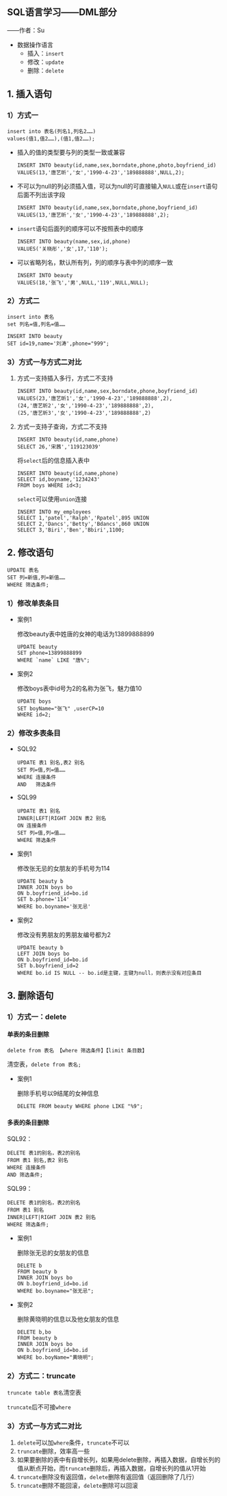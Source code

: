 SQL语言学习——DML部分
----------

——作者：Su

- 数据操作语言
  - 插入：`insert`
  - 修改：`update`
  - 删除：`delete`

## 1. 插入语句

### 1）方式一

```mysql
insert into 表名(列名1,列名2……)
values(值1,值2……),(值1,值2……);
```

- 插入的值的类型要与列的类型一致或兼容

  ```mysql
  INSERT INTO beauty(id,name,sex,borndate,phone,photo,boyfriend_id)
  VALUES(13,'唐艺昕','女','1990-4-23','189888888',NULL,2);
  ```

- 不可以为null的列必须插入值，可以为null的可直接输入`NULL`或在`insert`语句后面不列出该字段

  ```mysql
  INSERT INTO beauty(id,name,sex,borndate,phone,boyfriend_id)
  VALUES(13,'唐艺昕','女','1990-4-23','189888888',2);
  ```


- `insert`语句后面列的顺序可以不按照表中的顺序

  ```mysql
  INSERT INTO beauty(name,sex,id,phone)
  VALUES('关晓彤','女',17,'110');
  ```

- 可以省略列名，默认所有列，列的顺序与表中列的顺序一致

  ```mysql
  INSERT INTO beauty
  VALUES(18,'张飞','男',NULL,'119',NULL,NULL);
  ```

### 2）方式二

```mysql
insert into 表名
set 列名=值,列名=值……
```

```mysql
INSERT INTO beauty
SET id=19,name='刘涛',phone="999";
```

### 3）方式一与方式二对比

1. 方式一支持插入多行，方式二不支持

   ```mysql
   INSERT INTO beauty(id,name,sex,borndate,phone,boyfriend_id)
   VALUES(23,'唐艺昕1','女','1990-4-23','189888888',2),
   (24,'唐艺昕2','女','1990-4-23','189888888',2),
   (25,'唐艺昕3','女','1990-4-23','189888888',2)
   ```

2. 方式一支持子查询，方式二不支持

   ```mysql
   INSERT INTO beauty(id,name,phone)
   SELECT 26,'宋茜','119123039'
   ```

   将`select`后的信息插入表中

   ```mysql
   INSERT INTO beauty(id,name,phone)
   SELECT id,boyname,'1234243'
   FROM boys WHERE id<3;
   ```

   `select`可以使用`union`连接

   ```mysql
   INSERT INTO my_employees
   SELECT 1,'patel','Ralph','Rpatel',895 UNION
   SELECT 2,'Dancs','Betty','Bdancs',860 UNION
   SELECT 3,'Biri','Ben','Bbiri',1100;
   ```

   

## 2. 修改语句

```mysql
UPDATE 表名
SET 列=新值,列=新值……
WHERE 筛选条件;
```

### 1）修改单表条目

- 案例1

  修改beauty表中姓唐的女神的电话为13899888899

  ```mysql
  UPDATE beauty
  SET phone=13899888899
  WHERE `name` LIKE "唐%";
  ```

- 案例2

  修改boys表中id号为2的名称为张飞，魅力值10

  ```mysql
  UPDATE boys
  SET boyName="张飞" ,userCP=10
  WHERE id=2;
  ```

### 2）修改多表条目

- SQL92

  ```mysql
  UPDATE 表1 别名,表2 别名
  SET 列=值,列=值……
  WHERE 连接条件
  AND	筛选条件
  ```

- SQL99

  ```mysql
  UPDATE 表1 别名
  INNER|LEFT|RIGHT JOIN 表2 别名
  ON 连接条件
  SET 列=值,列=值……
  WHERE 筛选条件
  ```

- 案例1

  修改张无忌的女朋友的手机号为114

  ```mysql
  UPDATE beauty b
  INNER JOIN boys bo
  ON b.boyfriend_id=bo.id
  SET b.phone='114'
  WHERE bo.boyname='张无忌'
  ```

- 案例2

  修改没有男朋友的男朋友编号都为2

  ```mysql
  UPDATE beauty b
  LEFT JOIN boys bo
  ON b.boyfriend_id=bo.id
  SET b.boyfriend_id=2
  WHERE bo.id IS NULL -- bo.id是主键，主键为null，则表示没有对应条目
  ```

## 3. 删除语句

### 1）方式一：delete

#### 单表的条目删除

`delete from 表名 【where 筛选条件】【limit 条目数】`

清空表，`delete from 表名;`

- 案例1

  删除手机号以9结尾的女神信息

  ```mysql
  DELETE FROM beauty WHERE phone LIKE "%9";
  ```

#### 多表的条目删除

SQL92：

```mysql
DELETE 表1的别名，表2的别名
FROM 表1 别名,表2 别名
WHERE 连接条件
AND 筛选条件;
```

SQL99：

```mysql
DELETE 表1的别名，表2的别名
FROM 表1 别名
INNER|LEFT|RIGHT JOIN 表2 别名
WHERE 筛选条件;
```

- 案例1

  删除张无忌的女朋友的信息

  ```mysql
  DELETE b
  FROM beauty b
  INNER JOIN boys bo
  ON b.boyfriend_id=bo.id
  WHERE bo.boyname="张无忌";
  ```

- 案例2

  删除黄晓明的信息以及他女朋友的信息

  ```mysql
  DELETE b,bo
  FROM beauty b
  INNER JOIN boys bo
  ON b.boyfriend_id=bo.id
  WHERE bo.boyName="黄晓明";
  ```

### 2）方式二：truncate

`truncate table 表名`清空表

`truncate`后不可接`where`

### 3）方式一与方式二对比

1. `delete`可以加`where`条件，`truncate`不可以
2. `truncate`删除，效率高一些
3. 如果要删除的表中有自增长列，如果用delete删除，再插入数据，自增长列的值从断点开始，而`truncate`删除后，再插入数据，自增长列的值从1开始
4. `truncate`删除没有返回值，`delete`删除有返回值（返回删除了几行）
5. `truncate`删除不能回滚，`delete`删除可以回滚

